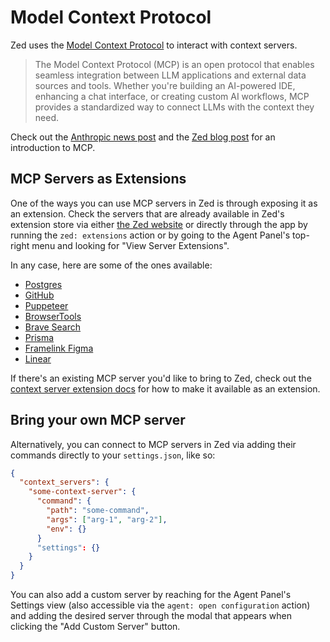 # Model Context Protocol

Zed uses the [Model Context Protocol](https://modelcontextprotocol.io/) to interact with context servers.

> The Model Context Protocol (MCP) is an open protocol that enables seamless integration between LLM applications and external data sources and tools. Whether you're building an AI-powered IDE, enhancing a chat interface, or creating custom AI workflows, MCP provides a standardized way to connect LLMs with the context they need.

Check out the [Anthropic news post](https://www.anthropic.com/news/model-context-protocol) and the [Zed blog post](https://zed.dev/blog/mcp) for an introduction to MCP.

## MCP Servers as Extensions

One of the ways you can use MCP servers in Zed is through exposing it as an extension.
Check the servers that are already available in Zed's extension store via either [the Zed website](https://zed.dev/extensions?filter=context-servers) or directly through the app by running the `zed: extensions` action or by going to the Agent Panel's top-right menu and looking for "View Server Extensions".

In any case, here are some of the ones available:

- [Postgres](https://github.com/zed-extensions/postgres-context-server)
- [GitHub](https://github.com/LoamStudios/zed-mcp-server-github)
- [Puppeteer](https://github.com/zed-extensions/mcp-server-puppeteer)
- [BrowserTools](https://github.com/mirageN1349/browser-tools-context-server)
- [Brave Search](https://github.com/zed-extensions/mcp-server-brave-search)
- [Prisma](https://github.com/aqrln/prisma-mcp-zed)
- [Framelink Figma](https://github.com/LoamStudios/zed-mcp-server-figma)
- [Linear](https://github.com/LoamStudios/zed-mcp-server-linear)

If there's an existing MCP server you'd like to bring to Zed, check out the [context server extension docs](../extensions/context-servers.md) for how to make it available as an extension.

## Bring your own MCP server

Alternatively, you can connect to MCP servers in Zed via adding their commands directly to your `settings.json`, like so:

```json
{
  "context_servers": {
    "some-context-server": {
      "command": {
        "path": "some-command",
        "args": ["arg-1", "arg-2"],
        "env": {}
      }
      "settings": {}
    }
  }
}
```

You can also add a custom server by reaching for the Agent Panel's Settings view (also accessible via the `agent: open configuration` action) and adding the desired server through the modal that appears when clicking the "Add Custom Server" button.

